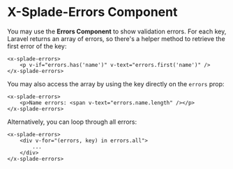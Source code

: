 # X-Splade-Errors Component

You may use the **Errors Component** to show validation errors. For each key, Laravel returns an array of errors, so there's a helper method to retrieve the first error of the key:

```blade
<x-splade-errors>
    <p v-if="errors.has('name')" v-text="errors.first('name')" />
</x-splade-errors>
```

You may also access the array by using the key directly on the `errors` prop:

```blade
<x-splade-errors>
    <p>Name errors: <span v-text="errors.name.length" /></p>
</x-splade-errors>
```

Alternatively, you can loop through all errors:

```blade
<x-splade-errors>
    <div v-for="(errors, key) in errors.all">
        ...
    </div>
</x-splade-errors>
```